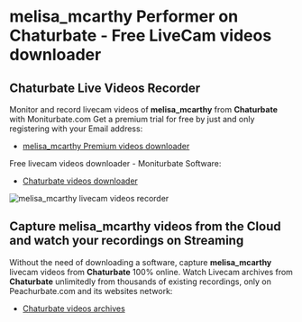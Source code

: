 # melisa_mcarthy Performer on Chaturbate - Free LiveCam videos downloader

## Chaturbate Live Videos Recorder

Monitor and record livecam videos of **melisa_mcarthy** from **Chaturbate** with Moniturbate.com
Get a premium trial for free by just and only registering with your Email address:
* [melisa_mcarthy Premium videos downloader](https://moniturbate.com/request-demo-licence-key.html)

Free livecam videos downloader - Moniturbate Software:
* [Chaturbate videos downloader](https://moniturbate.com/moniturbate-download-software.html)

![melisa_mcarthy livecam videos recorder](https://peachurnet.com/templates/moniturbate-software.png)


## Capture melisa_mcarthy videos from the Cloud and watch your recordings on Streaming

Without the need of downloading a software, capture **melisa_mcarthy** livecam videos from **Chaturbate** 100% online.
Watch Livecam archives from **Chaturbate** unlimitedly from thousands of existing recordings, only on Peachurbate.com and its websites network:
* [Chaturbate videos archives](https://peachurnet.com/)